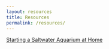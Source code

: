 ```yaml
---
layout: resources
title: Resources
permalink: /resources/
---
```




[Starting a Saltwater Aquarium at Home](/resources/starting-saltwater-aquarium-at-home "Starting a Saltwater Aquarium at Home")